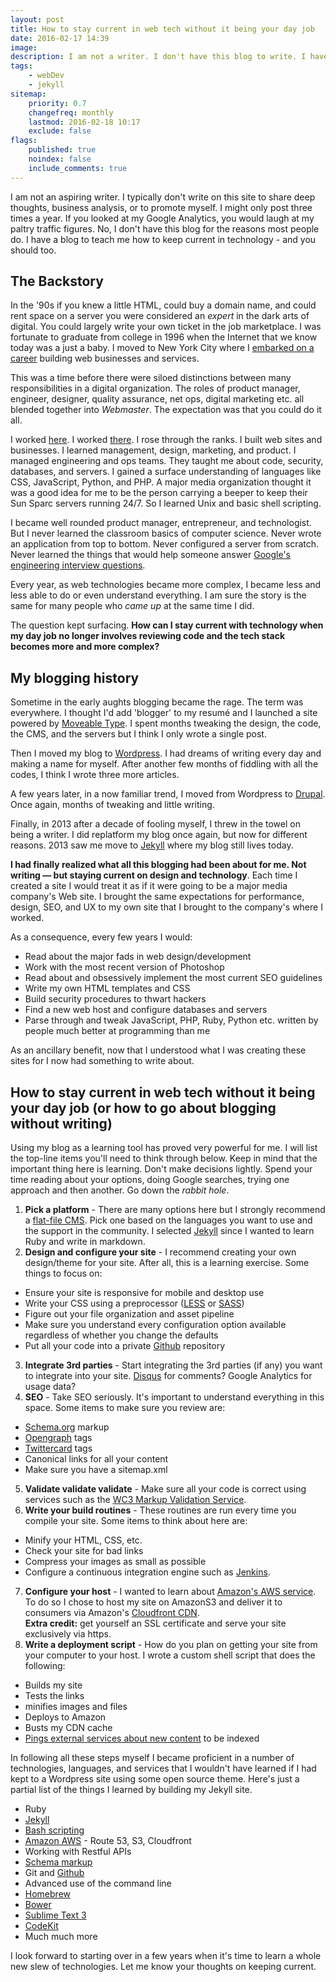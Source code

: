 ```yaml
---
layout: post
title: How to stay current in web tech without it being your day job
date: 2016-02-17 14:39
image:
description: I am not a writer. I don't have this blog to write. I have it to teach me how to code and keep current in technology. You should too.
tags:
    - webDev
    - jekyll
sitemap:
    priority: 0.7
    changefreq: monthly
    lastmod: 2016-02-18 10:17
    exclude: false
flags:
    published: true
    noindex: false
    include_comments: true
---
```


I am not an aspiring writer. I typically don't write on this site to share deep thoughts, business analysis, or to promote myself. I might only post three times a year. If you looked at my Google Analytics, you would laugh at my paltry traffic figures. No, I don't have this blog for the reasons most people do. I have a blog to teach me how to keep current in technology - and you should too.

## The Backstory

In the '90s if you knew a little HTML, could buy a domain name, and could rent space on a server you were considered an _expert_ in the dark arts of digital. You could largely write your own ticket in the job marketplace. I was fortunate to graduate from college in 1996 when the Internet that we know today was a just a baby. I moved to New York City where I [embarked on a career][1] building web businesses and services.

This was a time before there were siloed distinctions between many responsibilities in a digital organization. The roles of product manager, engineer, designer, quality assurance, net ops, digital marketing etc. all blended together into _Webmaster_. The expectation was that you could do it all.

I worked [here][8]. I worked [there][9]. I rose through the ranks. I built web sites and businesses. I learned management, design, marketing, and product. I managed engineering and ops teams. They taught me about code, security, databases, and servers. I gained a surface understanding of languages like CSS, JavaScript, Python, and PHP. A major media organization thought it was a good idea for me to be the person carrying a beeper to keep their Sun Sparc servers running 24/7. So I learned Unix and basic shell scripting.

I became well rounded product manager, entrepreneur, and technologist. But I never learned the classroom basics of computer science. Never wrote an application from top to bottom. Never configured a server from scratch. Never learned the things that would help someone answer [Google's engineering interview questions][15].

Every year, as web technologies became more complex, I became less and less able to do or even understand everything. I am sure the story is the same for many people who _came up_ at the same time I did.

The question kept surfacing. **How can I stay current with technology when my day job no longer involves reviewing code and the tech stack becomes more and more complex?**

## My blogging history

Sometime in the early aughts blogging became the rage. The term was everywhere. I thought I'd add 'blogger' to my resumé and I launched a site powered by [Moveable Type][2]. I spent months tweaking the design, the code, the CMS, and the servers but I think I only wrote a single post.

Then I moved my blog to [Wordpress][3]. I had dreams of writing every day and making a name for myself. After another few months of fiddling with all the codes, I think I wrote three more articles.

A few years later, in a now familiar trend, I moved from Wordpress to [Drupal][4]. Once again, months of tweaking and little writing.

Finally, in 2013 after a decade of fooling myself, I threw in the towel on being a writer. I did replatform my blog once again, but now for different reasons. 2013 saw me move to [Jekyll][5] where my blog still lives today.

**I had finally realized what all this blogging had been about for me. Not writing &mdash; but staying current on design and technology**. Each time I created a site I would treat it as if it were going to be a major media company's Web site. I brought the same expectations for performance, design, SEO, and UX to my own site that I brought to the company's where I worked.

As a consequence, every few years I would:

-   Read about the major fads in web design/development
-   Work with the most recent version of Photoshop
-   Read about and obsessively implement the most current SEO guidelines
-   Write my own HTML templates and CSS
-   Build security procedures to thwart hackers
-   Find a new web host and configure databases and servers
-   Parse through and tweak JavaScript, PHP, Ruby, Python etc. written by people much better at programming than me

As an ancillary benefit, now that I understood what I was creating these sites for I now had something to write about.

## How to stay current in web tech without it being your day job <span class="normaloverride">(or how to go about blogging without writing)</span>

Using my blog as a learning tool has proved very powerful for me. I will list the top-line items you'll need to think through below. Keep in mind that the important thing here is learning. Don't make decisions lightly. Spend your time reading about your options, doing Google searches, trying one approach and then another. Go down the _rabbit hole_.

1. **Pick a platform** - There are many options here but I strongly recommend a [flat-file CMS][10]. Pick one based on the languages you want to use and the support in the community. I selected [Jekyll][5] since I wanted to learn Ruby and write in markdown.
2. **Design and configure your site** - I recommend creating your own design/theme for your site. After all, this is a learning exercise. Some things to focus on:

-   Ensure your site is responsive for mobile and desktop use
-   Write your CSS using a preprocessor ([LESS][12] or [SASS][11])
-   Figure out your file organization and asset pipeline
-   Make sure you understand every configuration option available regardless of whether you change the defaults
-   Put all your code into a private [Github][22] repository

3. **Integrate 3rd parties** - Start integrating the 3rd parties (if any) you want to integrate into your site. [Disqus][13] for comments? Google Analytics for usage data?
4. **SEO** - Take SEO seriously. It's important to understand everything in this space. Some items to make sure you review are:

-   [Schema.org][14] markup
-   [Opengraph][16] tags
-   [Twittercard][17] tags
-   Canonical links for all your content
-   Make sure you have a sitemap.xml

5. **Validate validate validate** - Make sure all your code is correct using services such as the [WC3 Markup Validation Service][18].
6. **Write your build routines** - These routines are run every time you compile your site. Some items to think about here are:

-   Minify your HTML, CSS, etc.
-   Check your site for bad links
-   Compress your images as small as possible
-   Configure a continuous integration engine such as [Jenkins][21].

7. **Configure your host** - I wanted to learn about [Amazon's AWS service][19]. To do so I chose to host my site on AmazonS3 and deliver it to consumers via Amazon's [Cloudfront CDN][20].<br />**Extra credit:** get yourself an SSL certificate and serve your site exclusively via https.
8. **Write a deployment script** - How do you plan on getting your site from your computer to your host. I wrote a custom shell script that does the following:

-   Builds my site
-   Tests the links
-   minifies images and files
-   Deploys to Amazon
-   Busts my CDN cache
-   [Pings external services about new content][27] to be indexed

In following all these steps myself I became proficient in a number of technologies, languages, and services that I wouldn't have learned if I had kept to a Wordpress site using some open source theme. Here's just a partial list of the things I learned by building my Jekyll site.

-   Ruby
-   [Jekyll][5]
-   [Bash scripting][28]
-   [Amazon AWS][19] - Route 53, S3, Cloudfront
-   Working with Restful APIs
-   [Schema markup][14]
-   Git and [Github][22]
-   Advanced use of the command line
-   [Homebrew][23]
-   [Bower][24]
-   [Sublime Text 3][25]
-   [CodeKit][26]
-   Much much more

I look forward to starting over in a few years when it's time to learn a whole new slew of technologies. Let me know your thoughts on keeping current.

[1]: https://natelandau.com/nathaniel-landau-resume/
[2]: https://en.wikipedia.org/wiki/Movable_Type
[3]: https://wordpress.org/
[4]: https://www.drupal.org/
[5]: https://jekyllrb.com/
[6]: https://www.squarespace.com/
[7]: https://www.weebly.com/
[8]: https://en.wikipedia.org/wiki/TheGlobe.com
[9]: https://about.com/
[10]: https://github.com/ahadb/flat-file-cms
[11]: https://sass-lang.com/
[12]: https://lesscss.org/
[13]: https://disqus.com/
[14]: https://schema.org/
[15]: https://www.businessinsider.com/15-mind-bending-interview-questions-that-every-google-engineer-can-answer-2012-1?op=1
[16]: https://ogp.me/
[17]: https://dev.twitter.com/cards/markup
[18]: https://validator.w3.org/
[19]: https://aws.amazon.com/
[20]: https://aws.amazon.com/cloudfront/
[21]: https://jenkins-ci.org/
[22]: https://github.com/
[23]: https://brew.sh/
[24]: https://bower.io/
[25]: https://www.sublimetext.com/3
[26]: https://codekitapp.com/
[27]: https://natelandau.com/how-to-notify-services-when-post-jekyll/
[28]: https://natelandau.com/bash-scripting-utilities/
